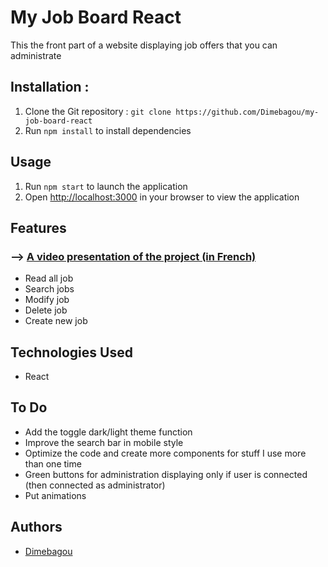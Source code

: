<h1>My Job Board React</h1>

<p>This the front part of a website displaying job offers that you can administrate</p>

<h2>Installation :</h2>

<ol>
  <li>Clone the Git repository : <code>git clone https://github.com/Dimebagou/my-job-board-react</code></li>
  <li>Run <code>npm install</code> to install dependencies</li>
</ol>

<h2>Usage</h2>

<ol>
  <li>Run <code>npm start</code> to launch the application</li>
  <li>Open <a href="http://localhost:3000">http://localhost:3000</a> in your browser to view the application</li>
</ol>

<h2>Features</h2>

<h3>--> <a href="https://www.loom.com/share/d03a872b32d2436d9490cf6cf59253a5">A video presentation of the project (in French)</a></h3>

<ul>
  <li>Read all job</li>
  <li>Search jobs</li>
  <li>Modify job</li>
  <li>Delete job</li>
  <li>Create new job</li>
</ul>

<h2>Technologies Used</h2>

<ul>
  <li>React</li>
</ul>

<h2>To Do</h2>

<ul>
  <li>Add the toggle dark/light theme function</li>
  <li>Improve the search bar in mobile style</li>
  <li>Optimize the code and create more components for stuff I use more than one time</li>
  <li>Green buttons for administration displaying only if user is connected (then connected as administrator)</li>
  <li>Put animations</li>
</ul>

<h2>Authors</h2>

<ul>
  <li><a href="https://github.com/Dimebagou">Dimebagou</a></li>
</ul>
